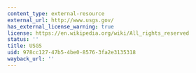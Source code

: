 ```yaml
---
content_type: external-resource
external_url: http://www.usgs.gov/
has_external_license_warning: true
license: https://en.wikipedia.org/wiki/All_rights_reserved
status: ''
title: USGS
uid: 978cc127-47b5-4be0-8576-3fa2e3135318
wayback_url: ''
---
```


